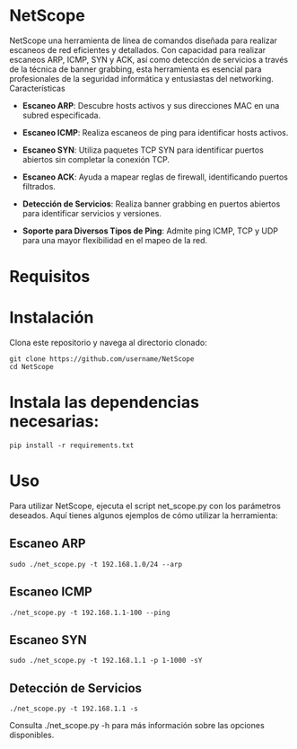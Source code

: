# NetScope

NetScope una herramienta de línea de comandos diseñada para realizar escaneos de red eficientes y detallados. Con capacidad para realizar escaneos ARP, ICMP, SYN y ACK, así como detección de servicios a través de la técnica de banner grabbing, esta herramienta es esencial para profesionales de la seguridad informática y entusiastas del networking.
Características

- **Escaneo ARP**: Descubre hosts activos y sus direcciones MAC en una subred especificada.

- **Escaneo ICMP**: Realiza escaneos de ping para identificar hosts activos.

- **Escaneo SYN**: Utiliza paquetes TCP SYN para identificar puertos abiertos sin completar la conexión TCP.

- **Escaneo ACK**: Ayuda a mapear reglas de firewall, identificando puertos filtrados.

- **Detección de Servicios**: Realiza banner grabbing en puertos abiertos para identificar servicios y versiones.

- **Soporte para Diversos Tipos de Ping**: Admite ping ICMP, TCP y UDP para una mayor flexibilidad en el mapeo de la red.

# Requisitos


# Instalación

Clona este repositorio y navega al directorio clonado:

```
git clone https://github.com/username/NetScope
cd NetScope
```
# Instala las dependencias necesarias:
```
pip install -r requirements.txt
```
# Uso

Para utilizar NetScope, ejecuta el script net_scope.py con los parámetros deseados. Aquí tienes algunos ejemplos de cómo utilizar la herramienta:

## Escaneo ARP

```
sudo ./net_scope.py -t 192.168.1.0/24 --arp
```

## Escaneo ICMP
```
./net_scope.py -t 192.168.1.1-100 --ping
```
## Escaneo SYN
```
sudo ./net_scope.py -t 192.168.1.1 -p 1-1000 -sY
```
## Detección de Servicios
```
./net_scope.py -t 192.168.1.1 -s
```
Consulta ./net_scope.py -h para más información sobre las opciones disponibles.
